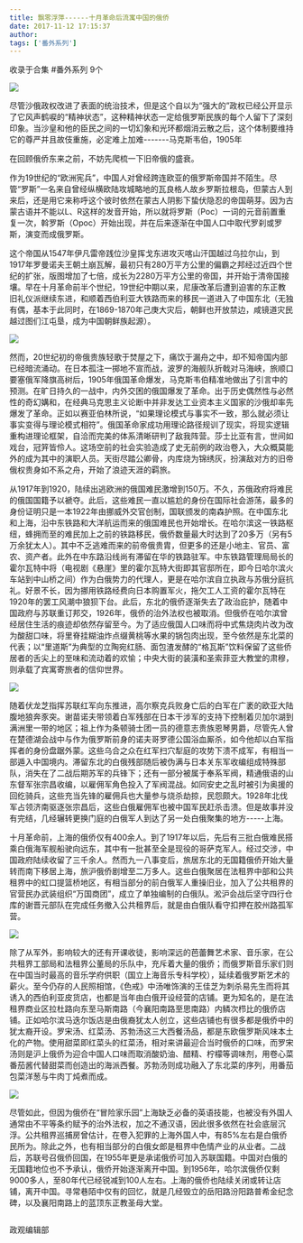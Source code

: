 ```yaml
---
title: 飘零浮萍------十月革命后流寓中国的俄侨
date: 2017-11-12 17:15:37
author: 
tags: ['番外系列']
---
```



收录于合集 #番外系列 9个

<img src='/images/623/2.png' width='auto' />

尽管沙俄政权改进了表面的统治技术，但是这个自以为“强大的”政权已经公开显示了它风声鹤唳的“精神状态”，这种精神状态一定给俄罗斯民族的每个人留下了深刻印象。当沙皇和他的臣民之间的一切幻象和光环都烟消云散之后，这个体制要维持它的尊严并且故伎重施，必定难上加难\-------马克斯韦伯，1905年

在回顾俄侨东来之前，不妨先爬梳一下旧帝俄的盛衰。

作为19世纪的“欧洲宪兵”，中国人对曾经跨连欧亚的俄罗斯帝国并不陌生。尽管“罗斯”一名来自曾经纵横欧陆攻城略地的瓦良格人故乡罗斯拉根岛，但蒙古人到来后，还是用它来称呼这个彼时依然在蒙古人阴影下蛰伏隐忍的帝国萌芽。因为古蒙古语并不能以L、R这样的发音开始，所以就将罗斯（Poc）一词的元音前置重复一次，斡罗斯（Opoc）开始出现，并在后来逐渐在中国人口中取代罗刹或罗斯，演变而成俄罗斯。

这个帝国从1547年伊凡雷帝践位沙皇挥戈东进攻灭喀山汗国越过乌拉尔山，到1917年罗曼诺夫王朝土崩瓦解，最初只有280万平方公里的偏霸之邦经过近四个世纪的扩张，版图增加了七倍，成长为2280万平方公里的帝国，并开始于清帝国接壤。早在十月革命前半个世纪，19世纪中期以来，尼康改革后遭到迫害的东正教旧礼仪派继续东进，和顺着西伯利亚大铁路而来的移民一道进入了中国东北（无独有偶，基本于此同时，在1869-1870年己庚大灾后，朝鲜也开放禁边，咸镜道灾民越过图们江屯垦，成为中国朝鲜族起源）。

![](/images/623/3.jpeg)

然而，20世纪初的帝俄贵族轻歌于焚屋之下，痛饮于漏舟之中，却不知帝国内部已经暗流涌动。在日本孤注一掷地不宣而战，波罗的海舰队折戟对马海峡，旅顺口要塞俄军降旗高树后，1905年俄国革命爆发，马克斯韦伯精准地做出了引言中的预测。在旷日持久的一战中，内外交困的俄国爆发了革命。出于历史偶然性与必然性的奇幻媾和，在经典马克思主义论断中并非发达工业资本主义国家的沙俄却率先爆发了革命。正如以赛亚伯林所说，“如果理论模式与事实不一致，那么就必须让事实变得与理论模式相符”。俄国革命家成功用理论路径规训了现实，将现实逻辑重构进理论框架，自洽而完美的体系清晰研判了敌我阵营。莎士比亚有言，世间如戏台，冠笄皆伶人。这场空前的社会实验造成了史无前例的政治卷入，大众概莫能外的成为其中的演职人员。天街尽踏公卿骨，内库烧为锦绣灰，扮演敌对方的旧帝俄权贵身如不系之舟，开始了浪迹天涯的羁旅。

从1917年到1920，陆续出逃欧洲的俄国难民激增到150万。不久，苏俄政府将难民的俄国国籍予以褫夺。此后，这些难民一直以尴尬的身份在国际社会游荡，最多的身份证明只是一本1922年由挪威外交官创制，国联颁发的南森护照。在中国东北和上海，沿中东铁路和大洋航运而来的俄国难民也开始增长。在哈尔滨这一铁路枢纽，蜂拥而至的难民加上之前的铁路移民，俄侨数量最大时达到了20多万（另有5万余犹太人）。其中不乏逃难而来的前帝俄贵胄，但更多的还是小地主、官员、富农、资产者。此外在中东路沿线尚有滞留在华的铁路驻军。中东铁路管理局局长的霍尔瓦特中将（电视剧《悬崖》里的霍尔瓦特大街即其官邸所在，即今日哈尔滨火车站到中山桥之间）作为白俄势力的代理人，更是在哈尔滨自立执政与苏俄分庭抗礼。好景不长，因为挪用铁路经费向日本购置军火，拖欠工人工资的霍尔瓦特在1920年的罢工风潮中狼狈下台。此后，东北的俄侨逐渐失去了政治庇护，随着中国政府与苏联重订邦交，1926年，俄侨的治外法权也被取消。但俄侨在哈尔滨曾经居住生活的痕迹却依然存留至今。为了适应俄国人口味而将中式焦烧肉片改为改为酸甜口味，将里脊挂糊油炸点缀黄桃等水果的锅包肉出现，至今依然是东北菜的代表；以“里道斯”为典型的立陶宛红肠、面包渣发酵的“格瓦斯”饮料保留了这些侨居者的舌尖上的至味和流动着的欢愉；中央大街的装潢和圣索菲亚大教堂的肃穆，则承载了宾寓寄旅者的信仰世界。

![](/images/623/4.jpeg)

随着伏龙芝指挥苏联红军向东推进，高尔察克兵败身亡后的白军在广袤的欧亚大陆腹地狼奔豕突。谢苗诺夫带领着白军残部在日本干涉军的支持下控制着贝加尔湖到满洲里一带的地区；祖上作为条顿骑士团一员的德意志贵族恩琴男爵，尽管先人曾在楚德湖会战中与作为俄罗斯前身的诺夫哥罗德公国浴血厮杀，如今他却以白军指挥者的身份盘踞外蒙。这些乌合之众在红军扫穴犁庭的攻势下溃不成军，有相当一部遁入中国境内。滞留东北的白俄残部随后被伪满与日本关东军收编组成特殊部队，消失在了二战后期苏军的兵锋下；还有一部分被属于奉系军阀，精通俄语的山东督军张宗昌收编，以雇佣军角色投入了军阀混战。如同安史之乱时被引为奥援的回纥骑兵，这些充当先锋的雇佣兵也大量参与烧杀劫掠，民怨颇大。1928年北伐军占领济南驱逐张宗昌后，这些白俄雇佣军也被中国军民赶杀击溃。但是故事并没有完结，几经辗转更换门庭的白俄军人到达了另一处白俄聚集的地方\-----上海。

  

十月革命前，上海的俄侨仅有400余人。到了1917年以后，先后有三批白俄难民搭乘白俄海军舰船驶向远东，其中有一批甚至全是现役的哥萨克军人。经过交涉，中国政府陆续收留了三千余人。然而九一八事变后，旅居东北的无国籍俄侨开始大量转而南下移居上海，旅沪俄侨剧增至二万多人。这些白俄聚居在法租界中部和公共租界中的虹口提篮桥地区，有相当部分的前白俄军人重操旧业，加入了公共租界的官营民办武装组织“万国商团”，成立了单独编制的白俄队。淞沪会战后坚守四行仓库的谢晋元部队在完成任务撤入公共租界后，就是由白俄队看守扣押在胶州路孤军营。

![](/images/623/5.jpeg)

除了从军外，影响较大的还有开课收徒，影响深远的芭蕾舞艺术家、音乐家，在公共租界工部局和法租界公董局的乐队中，充斥着大量的俄侨；而俄罗斯音乐家们则在中国当时最高的音乐学府供职（国立上海音乐专科学校），延续着俄罗斯艺术的薪火。至今仍存的人民照相馆，《色戒》中汤唯饰演的王佳芝为刺杀易先生而将其诱入的西伯利亚皮货店，也都是当年由白俄开设经营的店铺。更为知名的，是在法租界商业区拉杜路向东至马斯南路（今襄阳南路至思南路）内鳞次栉比的俄侨店铺。正如哈尔滨马迭尔饭店是由俄裔犹太人创立，这些店铺也有很多都是俄侨中的犹太裔开设。罗宋汤、红菜汤、苏勃汤这三大西餐汤品，都是东欧俄罗斯风味本土化的产物。使用甜菜即红菜头的红菜汤，相对来讲最迎合当时俄侨的口味，而罗宋汤则是沪上俄侨为迎合中国人口味而取消酸奶油、醋精、柠檬等调味剂，用卷心菜番茄酱代替甜菜而创造出的海派西餐。苏勃汤则成功融入了东北菜的序列，用番茄包菜洋葱与牛肉丁炖煮而成。

![](/images/623/6.jpeg)

尽管如此，但因为俄侨在“冒险家乐园”上海缺乏必备的英语技能，也被没有外国人通常由不平等条约赋予的治外法权，加之不通汉语，因此很多依然在社会底层沉浮。公共租界巡捕房曾估计，在卷入犯罪的上海外国人中，有85%左右是白俄侨民所为。除此之外，也有相当部分的白俄女郎是租界中色情产业的从业者。二战后，苏联号召俄侨回国，在1955年更是承诺俄侨可加入苏联国籍。中国对白俄的无国籍地位也不予承认，俄侨开始逐渐离开中国。到1956年，哈尔滨俄侨仅剩9000多人，至80年代已经锐减到100人左右。上海的俄侨也陆续关闭或转让店铺，离开中国。寻常巷陌中仅有的回忆，就是几经毁立的岳阳路汾阳路普希金纪念碑，以及襄阳南路上的蓝顶东正教圣母大堂。

  

![]()

政观编辑部

